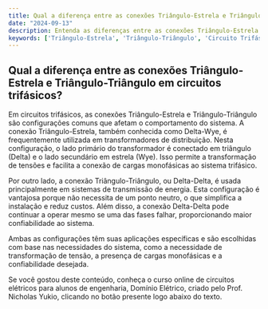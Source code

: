 ```yaml
---
title: Qual a diferença entre as conexões Triângulo-Estrela e Triângulo-Triângulo em circuitos trifásicos?
date: "2024-09-13"
description: Entenda as diferenças entre as conexões Triângulo-Estrela e Triângulo-Triângulo em circuitos trifásicos.
keywords: ['Triângulo-Estrela', 'Triângulo-Triângulo', 'Circuito Trifásico', 'Conexões', 'Engenharia Elétrica']
---
```


## Qual a diferença entre as conexões Triângulo-Estrela e Triângulo-Triângulo em circuitos trifásicos?

Em circuitos trifásicos, as conexões Triângulo-Estrela e Triângulo-Triângulo são configurações comuns que afetam o comportamento do sistema. A conexão Triângulo-Estrela, também conhecida como Delta-Wye, é frequentemente utilizada em transformadores de distribuição. Nesta configuração, o lado primário do transformador é conectado em triângulo (Delta) e o lado secundário em estrela (Wye). Isso permite a transformação de tensões e facilita a conexão de cargas monofásicas ao sistema trifásico.

Por outro lado, a conexão Triângulo-Triângulo, ou Delta-Delta, é usada principalmente em sistemas de transmissão de energia. Esta configuração é vantajosa porque não necessita de um ponto neutro, o que simplifica a instalação e reduz custos. Além disso, a conexão Delta-Delta pode continuar a operar mesmo se uma das fases falhar, proporcionando maior confiabilidade ao sistema.

Ambas as configurações têm suas aplicações específicas e são escolhidas com base nas necessidades do sistema, como a necessidade de transformação de tensão, a presença de cargas monofásicas e a confiabilidade desejada.

Se você gostou deste conteúdo, conheça o curso online de circuitos elétricos para alunos de engenharia, Domínio Elétrico, criado pelo Prof. Nicholas Yukio, clicando no botão presente logo abaixo do texto.
